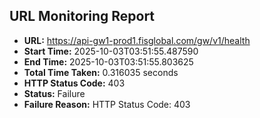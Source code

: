 ## URL Monitoring Report

- **URL:** https://api-gw1-prod1.fisglobal.com/gw/v1/health
- **Start Time:** 2025-10-03T03:51:55.487590
- **End Time:** 2025-10-03T03:51:55.803625
- **Total Time Taken:** 0.316035 seconds
- **HTTP Status Code:** 403
- **Status:** Failure
- **Failure Reason:** HTTP Status Code: 403
